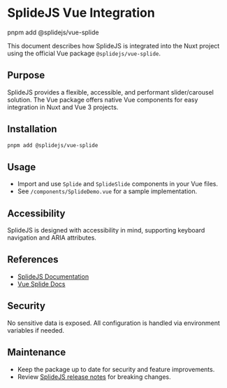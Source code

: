 <!-- docs/splidejs-vue-integration.md -->

# SplideJS Vue Integration

pnpm add @splidejs/vue-splide

This document describes how SplideJS is integrated into the Nuxt project using the official Vue package `@splidejs/vue-splide`.

## Purpose

SplideJS provides a flexible, accessible, and performant slider/carousel solution. The Vue package offers native Vue components for easy integration in Nuxt and Vue 3 projects.

## Installation

```sh
pnpm add @splidejs/vue-splide
```

## Usage

- Import and use `Splide` and `SplideSlide` components in your Vue files.
- See `/components/SplideDemo.vue` for a sample implementation.

## Accessibility

SplideJS is designed with accessibility in mind, supporting keyboard navigation and ARIA attributes.

## References

- [SplideJS Documentation](https://splidejs.com/)
- [Vue Splide Docs](https://splidejs.com/integration-vue-splide/)

## Security

No sensitive data is exposed. All configuration is handled via environment variables if needed.

## Maintenance

- Keep the package up to date for security and feature improvements.
- Review [SplideJS release notes](https://github.com/Splidejs/splide/releases) for breaking changes.
